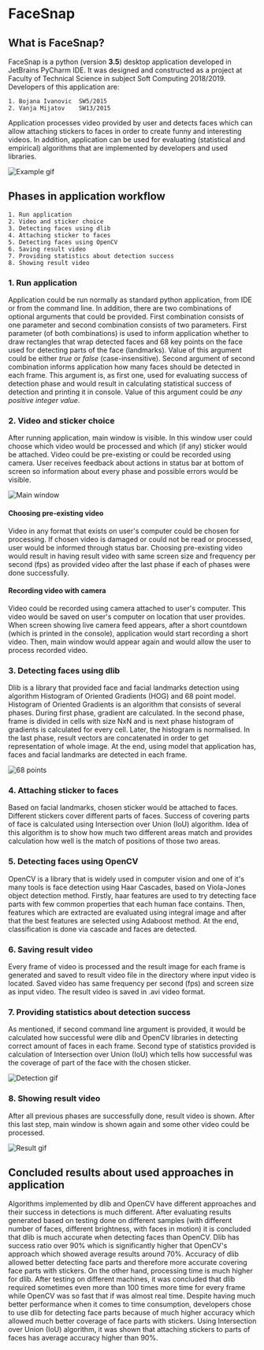 # FaceSnap

## What is FaceSnap?
FaceSnap is a python (version **3.5**) desktop application developed in
JetBrains PyCharm IDE. It was designed and constructed as a project at Faculty
of Technical Science in subject Soft Computing 2018/2019.
Developers of this application are:

    1. Bojana Ivanovic  SW5/2015
    2. Vanja Mijatov    SW13/2015

Application processes video provided by user and detects faces which can allow
attaching stickers to faces in order to create funny and interesting videos.
In addition, application can be used for evaluating (statistical and empirical)
algorithms that are implemented by developers and used libraries.

![Example gif](data/mustache_gif.gif)

## Phases in application workflow

    1. Run application
    2. Video and sticker choice
    3. Detecting faces using dlib
    4. Attaching sticker to faces
    5. Detecting faces using OpenCV
    6. Saving result video
    7. Providing statistics about detection success
    8. Showing result video

### 1. Run application
Application could be run normally as standard python application, from IDE or
from the command line. In addition, there are two combinations of optional
arguments that could be provided. First combination consists of one parameter
and second combination consists of two parameters. First parameter (of both 
combinations) is used to inform application whether to draw rectangles that wrap
detected faces and 68 key points on the face used for detecting parts of the
face (landmarks). Value of this argument could be either *true* or *false*
(case-insensitive). Second argument of second combination informs application
how many faces should be detected in each frame. This argument is, as first one,
used for evaluating success of detection phase and would result in calculating
statistical success of detection and printing it in console. Value of this
argument could be *any positive integer value*.

### 2. Video and sticker choice
After running application, main window is visible. In this window user could
choose which video would be processed and which (if any) sticker would be
attached. Video could be pre-existing or could be recorded using camera. User
receives feedback about actions in status bar at bottom of screen
so information about every phase and possible errors would be visible.

![Main window](data/main_window.jpg)

#### Choosing pre-existing video
Video in any format that exists on user's computer could be chosen for
processing. If chosen video is damaged or could not be read or processed, user
would be informed through status bar. Choosing pre-existing video would result
in having result video with same screen size and frequency per second (fps) as
provided video after the last phase if each of phases were done successfully.

#### Recording video with camera
Video could be recorded using camera attached to user's computer. This video
would be saved on user's computer on location that user provides. When screen
showing live camera feed appears, after a short countdown (which is printed in 
the console), application would start recording a short video. Then, main window
would appear again and would allow the user to process recorded video.

### 3. Detecting faces using dlib
Dlib is a library that provided face and facial landmarks detection using
algorithm Histogram of Oriented Gradients (HOG) and 68 point model. Histogram of
Oriented Gradients is an algorithm that consists of several phases. During
first phase, gradient are calculated. In the second phase, frame is divided in
cells with size NxN and is next phase histogram of gradients is calculated for
every cell. Later, the histogram is normalised. In the last phase, result
vectors are concatenated in order to get representation of whole image. At the
end, using model that application has, faces and facial landmarks are detected
in each frame.

![68 points](data/68-points.jpg)

### 4. Attaching sticker to faces
Based on facial landmarks, chosen sticker would be attached to faces. Different
stickers cover different parts of faces. Success of covering parts of face is
calculated using Intersection over Union (IoU) algorithm. Idea of this algorithm
is to show how much two different areas match and provides calculation how well
is the match of positions of those two areas.

### 5. Detecting faces using OpenCV
OpenCV is a library that is widely used in computer vision and one of it's many
tools is face detection using Haar Cascades, based on Viola-Jones object
detection method. Firstly, haar features are used to try detecting face parts
with few common properties that each human face contains. Then, features
which are extracted are evaluated using integral image and after that the best
features are selected using Adaboost method. At the end, classification is done
via cascade and faces are detected.

### 6. Saving result video
Every frame of video is processed and the result image for each frame is
generated and saved to result video file in the directory where input video is
located. Saved video has same frequency per second (fps) and screen size as
input video. The result video is saved in .avi video format.

### 7. Providing statistics about detection success
As mentioned, if second command line argument is provided, it would be
calculated how successful were dlib and OpenCV libraries in detecting correct
amount of faces in each frame. Second type of statistics provided is calculation
of Intersection over Union (IoU) which tells how successful was the coverage of
part of the face with the chosen sticker.

![Detection gif](data/detection_gif.gif)

### 8. Showing result video
After all previous phases are successfully done, result video is shown. After
this last step, main window is shown again and some other video could be
processed.

![Result gif](data/mustache_gif.gif)

## Concluded results about used approaches in application 
Algorithms implemented by dlib and OpenCV have different approaches and their
success in detections is much different. After evaluating results generated
based on testing done on different samples (with different number of faces,
different brightness, with faces in motion) it is concluded that dlib is
much accurate when detecting faces than OpenCV. Dlib has success ratio over 90%
which is significantly higher that OpenCV's approach which showed average
results around 70%. Accuracy of dlib allowed better detecting face parts and
therefore more accurate covering face parts with stickers. On the other hand,
processing time is much higher for dlib. After testing on different machines,
it was concluded that dlib required sometimes even more than 100 times more time
for every frame while OpenCV was so fast that if was almost real time. Despite
having much better performance when it comes to time consumption, developers
chose to use dlib for detecting face parts because of much higher accuracy which
allowed much better coverage of face parts with stickers. Using Intersection
over Union (IoU) algorithm, it was shown that attaching stickers to parts of
faces has average accuracy higher than 90%.
